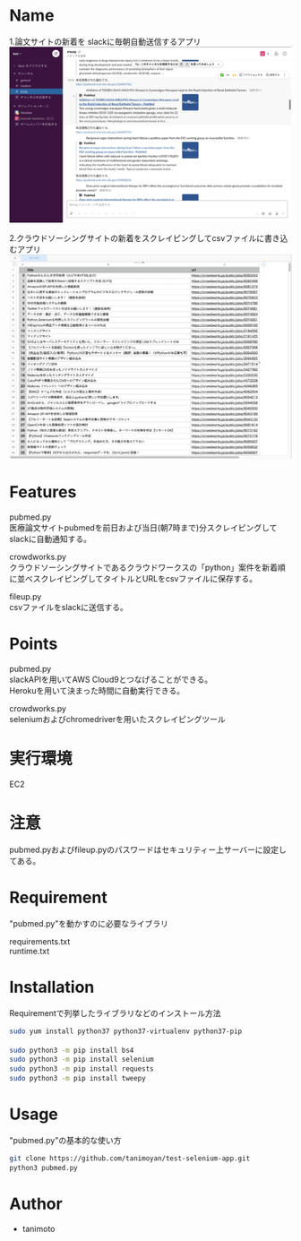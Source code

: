 # Name
 
1.論文サイトの新着を slackに毎朝自動送信するアプリ  
![slack](images/slack.png "slack")

2.クラウドソーシングサイトの新着をスクレイピングしてcsvファイルに書き込むアプリ  
![csv](images/crowd_csv.png "csv")
 
# Features

pubmed.py  
医療論文サイトpubmedを前日および当日(朝7時まで)分スクレイピングしてslackに自動通知する。

crowdworks.py  
クラウドソーシングサイトであるクラウドワークスの「python」案件を新着順に並べスクレイピングしてタイトルとURLをcsvファイルに保存する。

fileup.py  
csvファイルをslackに送信する。

# Points

pubmed.py  
slackAPIを用いてAWS Cloud9とつなげることができる。  
Herokuを用いて決まった時間に自動実行できる。  

crowdworks.py  
seleniumおよびchromedriverを用いたスクレイピングツール
 
# 実行環境

EC2

# 注意

pubmed.pyおよびfileup.pyのパスワードはセキュリティー上サーバーに設定してある。

# Requirement
 
"pubmed.py"を動かすのに必要なライブラリ

requirements.txt  
runtime.txt

# Installation
 
Requirementで列挙したライブラリなどのインストール方法
 
```bash
sudo yum install python37 python37-virtualenv python37-pip

sudo python3 -m pip install bs4  
sudo python3 -m pip install selenium  
sudo python3 -m pip install requests  
sudo python3 -m pip install tweepy  
```
 
# Usage
 
"pubmed.py"の基本的な使い方
 
```bash
git clone https://github.com/tanimoyan/test-selenium-app.git  
python3 pubmed.py
```
 
# Author
 
* tanimoto